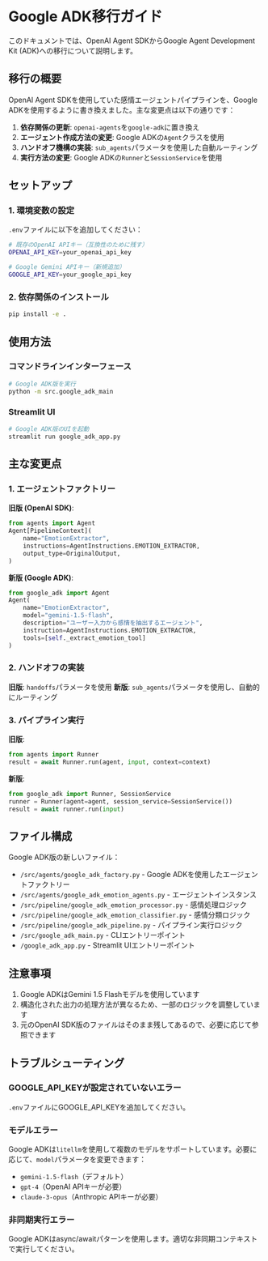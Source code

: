 # Google ADK移行ガイド

このドキュメントでは、OpenAI Agent SDKからGoogle Agent Development Kit (ADK)への移行について説明します。

## 移行の概要

OpenAI Agent SDKを使用していた感情エージェントパイプラインを、Google ADKを使用するように書き換えました。主な変更点は以下の通りです：

1. **依存関係の更新**: `openai-agents`を`google-adk`に置き換え
2. **エージェント作成方法の変更**: Google ADKの`Agent`クラスを使用
3. **ハンドオフ機構の実装**: `sub_agents`パラメータを使用した自動ルーティング
4. **実行方法の変更**: Google ADKの`Runner`と`SessionService`を使用

## セットアップ

### 1. 環境変数の設定

`.env`ファイルに以下を追加してください：

```bash
# 既存のOpenAI APIキー（互換性のために残す）
OPENAI_API_KEY=your_openai_api_key

# Google Gemini APIキー（新規追加）
GOOGLE_API_KEY=your_google_api_key
```

### 2. 依存関係のインストール

```bash
pip install -e .
```

## 使用方法

### コマンドラインインターフェース

```bash
# Google ADK版を実行
python -m src.google_adk_main
```

### Streamlit UI

```bash
# Google ADK版のUIを起動
streamlit run google_adk_app.py
```

## 主な変更点

### 1. エージェントファクトリー

**旧版 (OpenAI SDK)**:
```python
from agents import Agent
Agent[PipelineContext](
    name="EmotionExtractor",
    instructions=AgentInstructions.EMOTION_EXTRACTOR,
    output_type=OriginalOutput,
)
```

**新版 (Google ADK)**:
```python
from google_adk import Agent
Agent(
    name="EmotionExtractor",
    model="gemini-1.5-flash",
    description="ユーザー入力から感情を抽出するエージェント",
    instruction=AgentInstructions.EMOTION_EXTRACTOR,
    tools=[self._extract_emotion_tool]
)
```

### 2. ハンドオフの実装

**旧版**: `handoffs`パラメータを使用
**新版**: `sub_agents`パラメータを使用し、自動的にルーティング

### 3. パイプライン実行

**旧版**:
```python
from agents import Runner
result = await Runner.run(agent, input, context=context)
```

**新版**:
```python
from google_adk import Runner, SessionService
runner = Runner(agent=agent, session_service=SessionService())
result = await runner.run(input)
```

## ファイル構成

Google ADK版の新しいファイル：

- `/src/agents/google_adk_factory.py` - Google ADKを使用したエージェントファクトリー
- `/src/agents/google_adk_emotion_agents.py` - エージェントインスタンス
- `/src/pipeline/google_adk_emotion_processor.py` - 感情処理ロジック
- `/src/pipeline/google_adk_emotion_classifier.py` - 感情分類ロジック
- `/src/pipeline/google_adk_pipeline.py` - パイプライン実行ロジック
- `/src/google_adk_main.py` - CLIエントリーポイント
- `/google_adk_app.py` - Streamlit UIエントリーポイント

## 注意事項

1. Google ADKはGemini 1.5 Flashモデルを使用しています
2. 構造化された出力の処理方法が異なるため、一部のロジックを調整しています
3. 元のOpenAI SDK版のファイルはそのまま残してあるので、必要に応じて参照できます

## トラブルシューティング

### GOOGLE_API_KEYが設定されていないエラー

`.env`ファイルにGOOGLE_API_KEYを追加してください。

### モデルエラー

Google ADKは`litellm`を使用して複数のモデルをサポートしています。必要に応じて、`model`パラメータを変更できます：
- `gemini-1.5-flash`（デフォルト）
- `gpt-4`（OpenAI APIキーが必要）
- `claude-3-opus`（Anthropic APIキーが必要）

### 非同期実行エラー

Google ADKはasync/awaitパターンを使用します。適切な非同期コンテキストで実行してください。